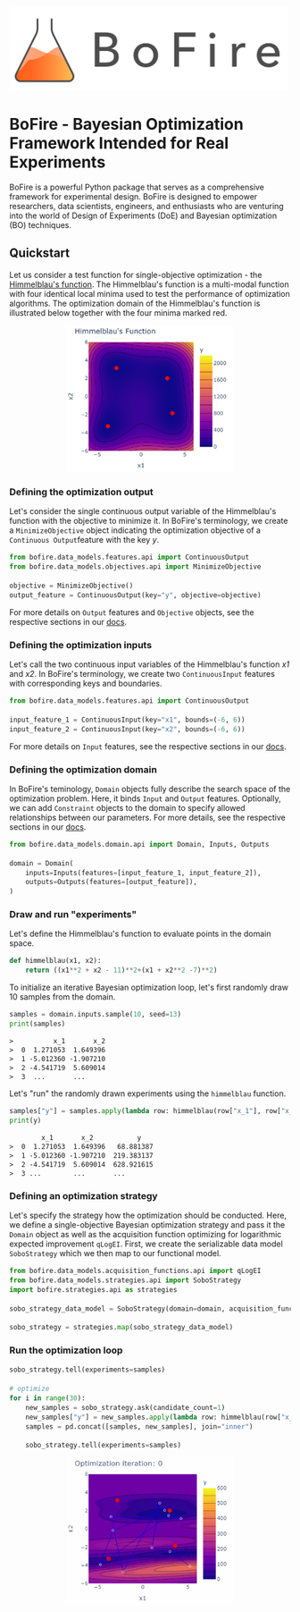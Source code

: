 <a href=https://experimental-design.github.io/bofire/>
  <img width="500" src="https://raw.githubusercontent.com/experimental-design/bofire/main/graphics/logos/bofire-long.png" alt="BoFire Logo" />
</a>

# **BoFire** - **B**ayesian **O**ptimization **F**ramework **I**ntended for **R**eal **E**xperiments


BoFire is a powerful Python package that serves as a comprehensive framework for experimental design. BoFire is designed to empower researchers, data scientists, engineers, and enthusiasts who are venturing into the world of Design of Experiments (DoE) and Bayesian optimization (BO) techniques.


## Quickstart

Let us consider a test function for single-objective optimization - the [Himmelblau's function](https://en.wikipedia.org/wiki/Himmelblau%27s_function). The Himmelblau's function is a multi-modal function with four identical local minima used to test the performance of optimization algorithms. The optimization domain of the Himmelblau's function is illustrated below together with the four minima marked red.

<div style="text-align: center;">
    <img src="../graphics/tutorials/himmelblau.png" alt="Himmelblau's function" width="300"/>
</div>

### Defining the optimization output

Let's consider the single continuous output variable of the Himmelblau's function with the objective to minimize it. In BoFire's terminology, we create a `MinimizeObjective` object indicating the optimization objective of a `Continuous Output`feature with the key *y*.

```Python
from bofire.data_models.features.api import ContinuousOutput
from bofire.data_models.objectives.api import MinimizeObjective

objective = MinimizeObjective()
output_feature = ContinuousOutput(key="y", objective=objective)
```

For more details on `Output` features and `Objective` objects, see the respective sections in our [docs](https://experimental-design.github.io/bofire/install/).


### Defining the optimization inputs

Let's call the two continuous input variables of the Himmelblau's function *x1* and *x2*. In BoFire's terminology, we create two `ContinuousInput` features with corresponding keys and boundaries.

```Python
from bofire.data_models.features.api import ContinuousOutput

input_feature_1 = ContinuousInput(key="x1", bounds=(-6, 6))
input_feature_2 = ContinuousInput(key="x2", bounds=(-6, 6))
```

For more details on `Input` features, see the respective sections in our [docs](https://experimental-design.github.io/bofire/install/).


### Defining the optimization domain

In BoFire's teminology, `Domain` objects fully describe the search space of the optimization problem. Here, it binds `Input` and `Output` features. Optionally, we can add `Constraint` objects to the domain to specify allowed relationships between our parameters. For more details, see the respective sections in our [docs](https://experimental-design.github.io/bofire/install/).

```Python
from bofire.data_models.domain.api import Domain, Inputs, Outputs

domain = Domain(
    inputs=Inputs(features=[input_feature_1, input_feature_2]),
    outputs=Outputs(features=[output_feature]),
)
```

### Draw and run "experiments"

Let's define the Himmelblau's function to evaluate points in the domain space.

```Python
def himmelblau(x1, x2):
    return ((x1**2 + x2 - 11)**2+(x1 + x2**2 -7)**2)
```

To initialize an iterative Bayesian optimization loop, let's first randomly draw 10 samples from the domain.

```Python
samples = domain.inputs.sample(10, seed=13)
print(samples)
```
```plaintext
>          x_1       x_2
>  0  1.271053  1.649396
>  1 -5.012360 -1.907210
>  2 -4.541719  5.609014
>  3  ...       ...
```

Let's "run" the randomly drawn experiments using the `himmelblau` function.

```Python
samples["y"] = samples.apply(lambda row: himmelblau(row["x_1"], row["x_2"]), axis=1)
print(y)
```

```plaintext
        x_1       x_2           y
>  0  1.271053  1.649396   68.881387
>  1 -5.012360 -1.907210  219.383137
>  2 -4.541719  5.609014  628.921615
>  3 ...        ...       ...
```

### Defining an optimization strategy

Let's specify the strategy how the optimization should be conducted. Here, we define a single-objective Bayesian optimization strategy and pass it the `Domain` object as well as the acquisition function optimizing for logarithmic expected improvement `qLogEI`. First, we create the serializable data model `SoboStrategy` which we then map to our functional model.

```Python
from bofire.data_models.acquisition_functions.api import qLogEI
from bofire.data_models.strategies.api import SoboStrategy
import bofire.strategies.api as strategies

sobo_strategy_data_model = SoboStrategy(domain=domain, acquisition_function=qLogEI(), seed=19)

sobo_strategy = strategies.map(sobo_strategy_data_model)
```

### Run the optimization loop

```Python
sobo_strategy.tell(experiments=samples)

# optimize
for i in range(30):
    new_samples = sobo_strategy.ask(candidate_count=1)
    new_samples["y"] = new_samples.apply(lambda row: himmelblau(row["x_1"], row["x_2"]), axis=1)
    samples = pd.concat([samples, new_samples], join="inner")

    sobo_strategy.tell(experiments=samples)
```
<div style="text-align: center;">
    <img src="../graphics/tutorials/himmelblau_optimization.gif" alt="Himmelblau's function" width="300"/>
</div>

